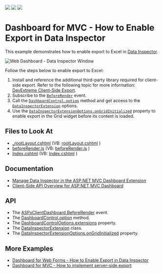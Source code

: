 <!-- default badges list -->
![](https://img.shields.io/endpoint?url=https://codecentral.devexpress.com/api/v1/VersionRange/241095143/21.2.1%2B)
[![](https://img.shields.io/badge/Open_in_DevExpress_Support_Center-FF7200?style=flat-square&logo=DevExpress&logoColor=white)](https://supportcenter.devexpress.com/ticket/details/T862804)
[![](https://img.shields.io/badge/📖_How_to_use_DevExpress_Examples-e9f6fc?style=flat-square)](https://docs.devexpress.com/GeneralInformation/403183)
<!-- default badges end -->

# Dashboard for MVC - How to Enable Export in Data Inspector

This example demonstrates how to enable export to Excel in [Data Inspector](https://docs.devexpress.com/Dashboard/401194/common-features/underlying-and-displayed-data/data-inspector). 

![Web Dashboard - Data Inspector Window](images/data_inspector_export.png)


Follow the steps below to enable export to Excel:

1. Install and reference the additional third-party library required for client-side export. Refer to the following topic for more information: [DevExtreme Client-Side Export](https://js.devexpress.com/Documentation/ApiReference/UI_Components/dxDataGrid/Configuration/export/).
2. Subscribe to the [`BeforeRender`](https://docs.devexpress.com/Dashboard/js-DevExpress.Dashboard.Web.WebForms.ASPxClientDashboard#js_aspxclientdashboard_beforerender) event. 
3. Call the [`DashboardControl.option`](https://docs.devexpress.com/Dashboard/js-DevExpress.Dashboard.DashboardControl?p=netframework#js_devexpress_dashboard_dashboardcontrol_option_args_) method and get access to the [`DataInspectorExtension`](https://docs.devexpress.com/Dashboard/js-DevExpress.Dashboard.DataInspectorExtension) options.
4. Use the [`DataInspectorExtensionOptions.onGridInitialized`](https://docs.devexpress.com/Dashboard/js-DevExpress.Dashboard.DataInspectorExtensionOptions#js_devexpress_dashboard_datainspectorextensionoptions_ongridinitialized) property to enable export in the Grid widget before its content is loaded.

## Files to Look At
* [\_rootLayout.cshtml](./CS/datainspectorExport/Views/Shared/_rootLayout.cshtml) (VB: [rootLayout.cshtml](./VB/datainspectorExport/Views/Shared/_rootLayout.cshtml) )
* [beforeRender.js](./CS/datainspectorExport/Scripts/beforeRender.js) (VB: [beforeRender.js](./VB/datainspectorExport/Scripts/beforeRender.js) )
* [Index.cshtml](./CS/datainspectorExport/Views/Home/Index.cshtml) (VB: [Index.cshtml](./VB/datainspectorExport/Views/Home/Index.cshtml) )

## Documentation

* [Manage Data Inspector in the ASP.NET MVC Dashboard Extension](https://docs.devexpress.com/Dashboard/403978/web-dashboard/aspnet-mvc-dashboard-extension/manage-data-inspector-in-asp-net-mvc-dashboard-extension)
* [Client-Side API Overview for ASP.NET MVC Dashboard](https://docs.devexpress.com/Dashboard/16796/web-dashboard/aspnet-mvc-dashboard-extension/client-side-api-overview?p=netframework)

## API

* The [ASPxClientDashboard.BeforeRender](https://docs.devexpress.com/Dashboard/js-DevExpress.Dashboard.Web.WebForms.ASPxClientDashboard#js_aspxclientdashboard_beforerender) event.
* The [DashboardControl.option](https://docs.devexpress.com/Dashboard/js-DevExpress.Dashboard.DashboardControl?p=netframework#js_devexpress_dashboard_dashboardcontrol_option_args_) method.
* The [DashboardControlOptions.extensions](https://docs.devexpress.com/Dashboard/js-DevExpress.Dashboard.DataInspectorExtensionOptions) property.
* The [DataInspectorExtension](https://docs.devexpress.com/Dashboard/js-DevExpress.Dashboard.DataInspectorExtension) class.
* The [DataInspectorExtensionOptions.onGridInitialized](https://docs.devexpress.com/Dashboard/js-DevExpress.Dashboard.DataInspectorExtensionOptions#js_devexpress_dashboard_datainspectorextensionoptions_ongridinitialized) property.

## More Examples

- [Dashboard for Web Forms - How to Enable Export in Data Inspector](https://github.com/DevExpress-Examples/aspxdashboard-how-to-enable-export-in-datainspector)
- [Dashboard for MVC - How to implement server-side export](https://github.com/DevExpress-Examples/aspnet-mvc-dashboard-how-to-implement-server-side-export-t590027)
